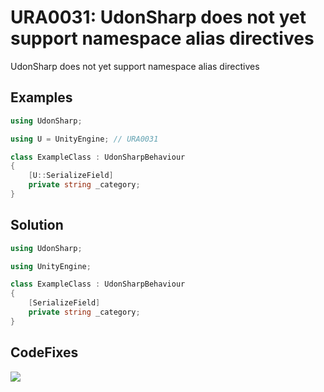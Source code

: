 # URA0031: UdonSharp does not yet support namespace alias directives

UdonSharp does not yet support namespace alias directives

## Examples

```csharp
using UdonSharp;

using U = UnityEngine; // URA0031

class ExampleClass : UdonSharpBehaviour
{
    [U::SerializeField]
    private string _category;
}
```

## Solution

```csharp
using UdonSharp;

using UnityEngine;

class ExampleClass : UdonSharpBehaviour
{
    [SerializeField]
    private string _category;
}
```

## CodeFixes

![](https://user-images.githubusercontent.com/10832834/122542869-23c09f80-d066-11eb-97a8-34b913ae5a97.gif)
